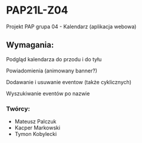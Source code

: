 # PAP21L-Z04

Projekt PAP grupa 04 - Kalendarz (aplikacja webowa)

## Wymagania:
Podgląd kalendarza do przodu i do tyłu

Powiadomienia (animowany banner?)

Dodawanie i usuwanie eventow (także cyklicznych)

Wyszukiwanie eventów po nazwie

### Twórcy:
- Mateusz Palczuk
- Kacper Markowski
- Tymon Kobylecki
